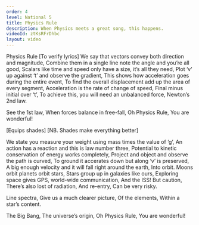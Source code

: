 ```yaml
---
order: 4
level: National 5
title: Physics Rule
description: When Physics meets a great song, this happens.
videoId: ztKsRFrDhbc
layout: video
---
```


Physics Rule [To verify lyrics]
We say that vectors convey both direction and magnitude,
Combine them in a single line note the angle and you’re all good,
Scalars like time and speed only have a size, it’s all they need,
Plot ‘v’ up against ‘t’ and observe the gradient,
This shows how acceleration goes during the entire event,
To find the overall displacement add up the area of every segment,
Acceleration is the rate of change of speed,
Final minus initial over ‘t’,
To achieve this, you will need an unbalanced force,
Newton’s 2nd law.

See the 1st law, 
When forces balance in free-fall,
Oh Physics Rule,
You are wonderful!

[Equips shades]
[NB. Shades make everything better]

We state you measure your weight using mass times the value of ‘g’,
An action has a reaction and this is law number three,
Potential to kinetic conservation of energy works completely,
Project and object and observe the path is curved,
To ground it accerates down but along ‘v’ is preserved,
A big enough velocity and it will fall right around the earth,
Into orbit.
Moons orbit planets orbit stars,
Stars group up in galaxies like ours,
Exploring space gives GPS, world-wide communication,
And the ISS!
But caution,
There’s also lost of radiation,
And re-entry, 
Can be very risky.

Line spectra,
Give us a much clearer picture,
 Of the elements,
Within a star’s content.

The Big Bang,
The universe’s origin,
Oh Physics Rule,
You are wonderful!